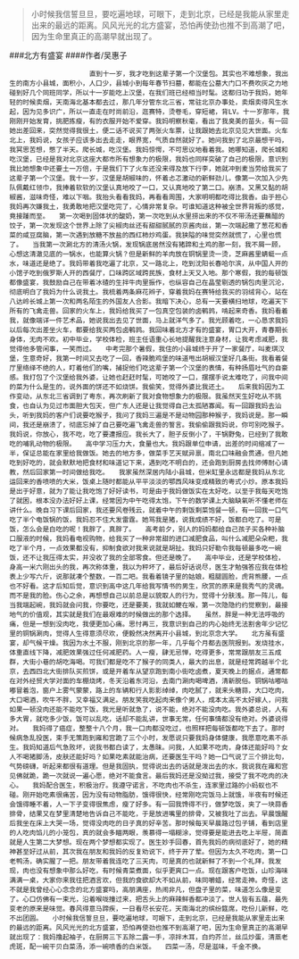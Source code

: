 > 小时候我信誓旦旦，要吃遍地球，可眼下，走到北京，已经是我能从家里走出来的最远的距离。风风光光的北方盛宴，恐怕再使劲也推不到高潮了吧，因为生命里真正的高潮早就出现了。

###北方有盛宴
####作者/吴惠子

						直到十一岁，我才吃到这辈子第一个汉堡包。其实也不难想象，我出生的南方小县城，面积小，人口少，县城小到每年春节扫墓，都能在公墓大门口不费吹灰之力地碰到好几个同班同学，所以十一岁能吃上汉堡，在我们班已经相当时髦。这都归功于我妈，她年轻的时候卖烟，天南海北基本都去过，那几年分管东北三省，常驻北京办事处，卖烟卖得风生水起，因为见多识广，所以一直走在时尚前沿，逛赛特，烫卷毛，穿短裙，背LV。十一岁那年，我刚刚开始发育，挑肥拣瘦，有的衣服开始不爱穿。我妈明察秋毫，看出了我臭美的苗头，有一回她出差回来，突然觉得我很土，便二话不说买了两张火车票，让我跟她去北京见见大世面。火车北上，我妈说，女孩子应该多出去走走，眼界宽，气质自然就好了。她问我到了北京最想干吗，我冥思苦想，憋了半天。爬长城，吃汉堡。我妈惊愕，不可思议地看着我。她哪知道，爬长城和吃汉堡，已经是我对北京这座大都市所有想象力的极限，我妈也同样突破了自己的极限，意识到我比她想象中还要土一万倍，于是我们下了火车还没来得及放下行李，她就冲到麦当劳给我买了这辈子第一个汉堡。我十一岁，汉堡是胡椒味的，怀着忐忑激动的新鲜劲儿，像第一次加入少先队佩戴红领巾，我捧着软软的汉堡认真地咬了一口，又认真地咬了第二口。崩溃。又黑又黏的胡椒酱，滋味奇怪，难以下咽。我抬头看看我妈，再看看周围，大家明明都吃得比我香。由于担心我妈再次嫌我土，我勇敢地把汉堡吃完了，心情非常复杂。可谁知道这种被全世界背叛的感觉，竟接踵而至。　　第一次喝到固体状的酸奶，第一次吃到从水里捞出来的不仅不带汤还要蘸醋的饺子，第一次发现这个世界上除了尖椒肉丝还有甜甜腻腻的京酱肉丝，第一次端起撒了葱花和香菜的咸豆腐脑，第一次遇到放糖不放盐的西红柿炒鸡蛋。我狭隘的味觉突然就慌了，心里也慌了。　　当我第一次涮北方的清汤火锅，发现锅底居然没有猪蹄和土鸡的那一刻，我不屑一顾，心想这清澈见底的一锅水，也能算火锅？但是新鲜的羊肉放在铜锅里烫一烫，芝麻酱里蜻蜓一点水，味道还是绝了。我妈带着我吃遍了北京，又一路北上，吃到沈阳长春哈尔滨，从中国人开的小馆子吃到俄罗斯人开的西餐厅，口味跨区域跨民族，食材上天又入地。那个寒假，我的每顿饭都像盛宴，我鼓励自己在带着冰碴的生拌牛肉里振作，也纵容自己在晶莹剔透的锅包肉里沉沦，彻底明白了我妈为什么说我土。我梳着两条麻花辫子，穿着我妈在赛特给我买的羽绒背心，站在八达岭长城上第一次和两名陌生的外国友人合影。我暗下决心，总有一天要横扫地球，吃遍天下所有的飞禽走兽。回家的火车上，我妈给我买了一包真空包装的卤鹌鹑，啃起来奇香。我妈看着我，就像端详一件艺术品，她说我出去见了世面，马上就洋气多了。我光顾着吃，一心恳求我妈以后每次出差坐火车，都要给我买两包卤鹌鹑。我回味着北方才有的盛宴，胃口大开，青春期长身体，无肉不欢。初中毕业，学校体检，班主任语重心长地提醒我注意身材，让我考虑减肥，我觉得他多管闲事，一笑而过。　　中考完那个暑假，我住的小县城终于开了一家餐厅，叫麦琪汉堡，生意奇好，我第一时间又去吃了一回，香辣脆鸡堡的味道甩出胡椒汉堡好几条街。我看着餐厅里络绎不绝的人，盯着他们的嘴，捕捉他们吃这辈子第一个汉堡的表情，有种扬眉吐气的自豪感。我打包了个汉堡给我外婆，让她也赶赶时髦，可她咬了一口，摆摆手说太难吃了，问我中间的菜为什么是生的，说外面的饼还不如烧饼。我偷笑，觉得外婆比我还土。　　后来我妈因为工作变动，从东北三省调到了粤东，再次刷新了我对食物想象力的极限。我虽然天生好吃从不挑食，也自认为见过市面胆大包天，但广东人还是让我觉得自己太孤陋寡闻。有一回跟我妈去汕头，听到我妈的客户们说要吃猴子，我问了我妈三遍是不是动物园那种猴子，我妈说是。那一瞬间，我还是崩溃了，彻底忘掉了自己要吃遍飞禽走兽的誓言。我偷偷跟我妈说，你可别吃猴子。我妈说，你放心，我不吃，吃了要遭报应。我长大了，胆子反倒小了，干锅野兔，已经到了我敢吃的哺乳动物的极限。　　高中学习压力大，食量也大。我妈跟单位申请，出差的时间缩减了一半，保证总能在家里给我做饭。她去的地方多，做菜手艺天赋异禀，南北口味融会贯通，但凡她吃到好吃的，就会默默地把食材和味道记下来，遇到吃不明白的，还会跑到厨房去找师傅耐心请教，然后回家第一时间做给我吃。　　我家虽然深居内陆小县城，但米缸里永远都是我妈从东北运回来的香喷喷的大米，饭桌上随时都能从平平淡淡的鄂西风味变成精致的粤式小炒。原本我妈是出于好意，就为了能让我吃饱了好好读书，可是由于我妈做饭实在太好吃，以至于我每天吃饱了就困，根本没办法好好上课，经常因为中午吃得太饱，下午的数学课上大脑缺氧听不懂老师在讲什么。晚自习下课后回家，我还要风卷残云，就着中午的剩饭剩菜饱餐一顿，有一回我一口气吃了半个电饭锅的饭，我妈忍不住大发雷霆。她骂我是猪，说我成绩不好，饭都白吃了。可是饭，怎么会是白吃的呢！我胖了，真胖了。　　高考前夕，别人的妈妈都给自己孩子买各种补脑口服液的时候，我妈看电视购物，给我买了一种非常甜的进口减肥食品，叫什么减肥朵朵粑，我吃了半个月，一点效果都没有，抑制食欲对我来说就是胡扯。我妈只好勒令我每顿最多吃一碗饭，还不让我压得太实，并没收了我的全部零食。但还是晚了。　　高中毕业，还是学校体检，身高一米六刚出头的我，再次称体重，我以为秤坏了，最后好话说尽，医生才勉强答应我在体检表上少写六斤，说那就凑个整数，一百二吧。我看着镜子里的姑娘，粗腿圆脸，虎背熊腰，一点也不好看。这才后知后觉，意识到高中这几年给我写情书的男生，欣赏的原来是我秀气的灵魂。而不是我的脸。伤心之余，再想想自己以前总是以貌取人的行为，觉得十分肤浅。那一阵儿，每当我端起碗，我妈就会问我，你要吃，还是要美，我就如鲠在喉，第一次隐隐约约觉察到，最接地气的价值观，其实就是我们在最艰难的时候做出的那个选择。　　虽然，胖是一种无法呼吸的痛，但是一想到没肉吃，我便更加心痛。思忖再三，我意识到自己的内心始终无法割舍年少记忆里的铜锅涮肉，觉得人生得意须尽欢，便毅然决然离开小县城，到北京念大学。　　北方虽有盛宴，却气候干燥。我因为水土不服，刚到北京的那一年，几乎每个月都去医院报到。发烧挂水，体重直线下降，减肥效果强过任何减肥药。人一瘦，肆无忌惮，吃得更多，常常跟朋友三五成群，大街小巷的胡吃海喝。可我们都是吃不了猴子的同类人，最大的出息，就是经常跨越半个北京，去西四北大街排队买煎饼，或是开着车从望京跑到南小街吃卤煮，夏天晚上的据点，通常都在对外经贸大学对面的车棚烧烤，冬天沿着东河沿，去南门涮肉喝啤酒，清新脱俗。铜锅咕嘟咕嘟冒着泡，窗户上雾气蒙蒙，路上的车辆和行人影影绰绰，肉吃腻了，就来头糖蒜，大口吃肉，大口喝酒，吹牛不胖，又幸福又满足。朋友笑我吃起肉来像个男人，成本太高不太好嫁人，问我如果一顿没肉还能不能吃下饭，我光是听就急了，说不能，绝对不能没肉吃。我外婆总说，人有多大胃，就吃多少饭，饭可以乱吃，话却不能乱讲，世事无常，任何事情都没有绝对。外婆说得对。　　我妈得了癌症，整整十八个月，我一口肉都没吃过，也照样把每顿饭都吃下去了。那时候病急乱投医，束手无策跑到雍和宫跪了三个小时，发愿说只要我妈身体健康，我愿意吃素不杀生。我妈知道后气急败坏，说我书都白读了，太愚昧。问我，人如果不吃肉，身体还能好吗？女人不喝猪脚汤，皮肤还能好吗？如果吃素就能治病，还要医生干吗？她一口气说了三个排比句，气势磅礴，听起来都很有道理。但是我固执，觉得说出去的话就是泼出去的水，我说我在雍和宫见佛就跪，跪一次就说一遍心愿，绝对不能食言。最后我妈还是没拗过我，接受了我不吃肉的决心。　　我妈配合医生，积极治疗。我遵守诺言，不吃肉也不杀生，连家里过路的小蚂蚁也不碰。刚开始吃素很痛苦，因为没有动物脂肪，饿得很快，经常刚吃完饭马上就饿，半夜有时候还会饿得睡不着，人一下子变得很焦虑，瘦了好多。有一回我馋得不行，做梦吃饭，夹了一块蒜香排骨，结果又在梦里清楚地告诉自己不能吃，于是放进嘴里的排骨，又被我吐了出去。早晨饿醒后我坐在床上大哭一场，觉得没肉吃的日子真的好辛苦。那时候每天早晨路过包子铺，看到店里的人吃肉馅儿的小笼包，真的就会多瞄两眼，羡慕得一塌糊涂，觉得要是能进去吃上半屉，简直就是人生第二大梦想。现在两个梦想都实现了。医生妙手回春，首先我妈的病彻底好了，她的精神甚至好过从前，其次我在朋友和我妈的反复劝说下，终于开了荤。但因为太久不吃肉，第一口老鸭汤，确实腥了一把。朋友带着我连吃了三天肉，可是真的也就新鲜了不到一个礼拜，我发现，肉也没有想象中那么好吃，有时候青菜煮面，似乎更爽口一点。现在跟客户吃饭，山珍海味满满一桌，大家你来我往把酒言欢，但我的食欲却大不如从前，味同嚼蜡，经常走神。奇怪，这不就是我曾经心心念念的北方盛宴吗，高朋满座，热闹非凡，但盘子里的菜，味道怎么像是变了。心口仿佛有一束光，沿着喉咙撞过来，把舌头上的麻辣鲜香都冲淡了。世人皆有五蕴，最先变老的原来是味觉。春风得意马蹄疾，一日看尽长安花，天南海北的缤纷筵席，吃份儿新鲜，吃不出团圆。　　小时候我信誓旦旦，要吃遍地球，可眼下，走到北京，已经是我能从家里走出来的最远的距离。风风光光的北方盛宴，恐怕再使劲也推不到高潮了吧，因为生命里真正的高潮早就出现了：我妈撸起袖子，在厨房三下五除二露一手，凉拌木耳，白灼芥兰，丝瓜炒蛋，清蒸老虎斑，配一碗干贝白菜汤，添一碗喷香的白米饭。　　四菜一汤，尽是滋味，千金不换。			  		